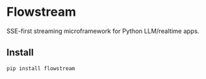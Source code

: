 # Flowstream
SSE-first streaming microframework for Python LLM/realtime apps.

## Install
```bash
pip install flowstream
